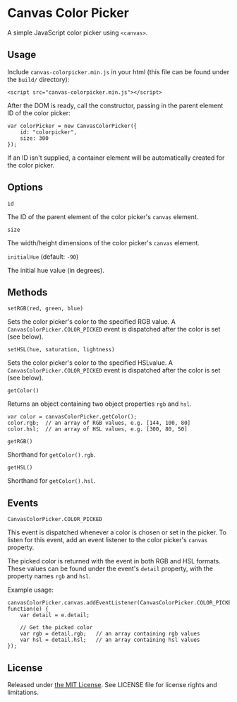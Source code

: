 Canvas Color Picker
===================

A simple JavaScript color picker using `<canvas>`.

## Usage

Include `canvas-colorpicker.min.js` in your html (this file can be found under the
`build/` directory):

    <script src="canvas-colorpicker.min.js"></script>

After the DOM is ready, call the constructor, passing in the parent element ID 
of the color picker:

    var colorPicker = new CanvasColorPicker({
        id: "colorpicker",
        size: 300
    });

If an ID isn't supplied, a container element will be automatically created for 
the color picker.

## Options

`id`

The ID of the parent element of the color picker's `canvas` element.

`size`

The width/height dimensions of the color picker's `canvas` element.

`initialHue` (default: `-90`)

The initial hue value (in degrees).

## Methods

`setRGB(red, green, blue)`

Sets the color picker's color to the specified RGB value. A
`CanvasColorPicker.COLOR_PICKED` event is dispatched after the color is set
(see below).

`setHSL(hue, saturation, lightness)`

Sets the color picker's color to the specified HSLvalue. A
`CanvasColorPicker.COLOR_PICKED` event is dispatched after the color is set
(see below).

`getColor()`

Returns an object containing two object properties `rgb` and `hsl`.

    var color = canvasColorPicker.getColor();
    color.rgb;  // an array of RGB values, e.g. [144, 100, 80]
    color.hsl;  // an array of HSL values, e.g. [300, 80, 50]

`getRGB()`

Shorthand for `getColor().rgb`.

`getHSL()`

Shorthand for `getColor().hsl`.

## Events

`CanvasColorPicker.COLOR_PICKED`

This event is dispatched whenever a color is chosen or set in the picker. To
listen for this event, add an event listener to the color picker's `canvas` property.

The picked color is returned with the event in both RGB and HSL formats. These
values can be found under the event's `detail` property, with the property names 
`rgb` and `hsl`.

Example usage:

    canvasColorPicker.canvas.addEventListener(CanvasColorPicker.COLOR_PICKED, function(e) {
        var detail = e.detail;

        // Get the picked color
        var rgb = detail.rgb;   // an array containing rgb values
        var hsl = detail.hsl;   // an array containing hsl values
    });


## License

Released under [the MIT License](http://opensource.org/licenses/MIT). See LICENSE
file for license rights and limitations.
